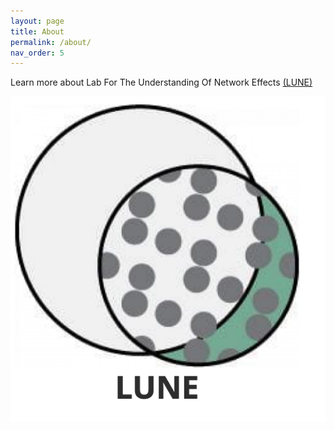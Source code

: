 ```yaml
---
layout: page
title: About
permalink: /about/
nav_order: 5
---
```


Learn more about Lab For The Understanding Of Network Effects [(LUNE)](https://research.seas.ucla.edu/computational-systems-pharmacology/)

![image](display_files/logos/lune.png)

